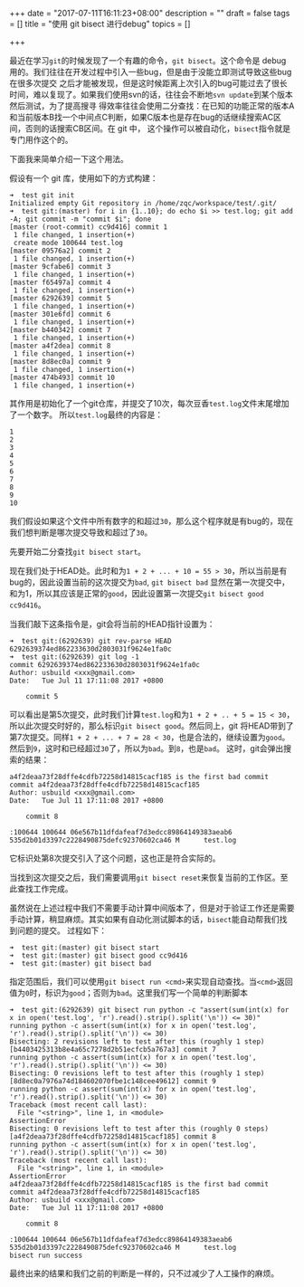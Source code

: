 +++
date = "2017-07-11T16:11:23+08:00"
description = ""
draft = false
tags = []
title = "使用 git bisect 进行debug"
topics = []

+++

最近在学习`git`的时候发现了一个有趣的命令，`git bisect`。这个命令是 debug 用的。我们往往在开发过程中引入一些bug，但是由于没能立即测试导致这些bug在很多次提交
之后才能被发现，但是这时候距离上次引入的bug可能过去了很长时间，难以复现了。如果我们使用svn的话，往往会不断地`svn update`到某个版本然后测试，为了提高搜寻
得效率往往会使用二分查找：在已知的功能正常的版本A和当前版本B找一个中间点C判断，如果C版本也是存在bug的话继续搜索AC区间，否则的话搜索CB区间。在 git 中，
这个操作可以被自动化，`bisect`指令就是专门用作这个的。

下面我来简单介绍一下这个用法。

假设有一个 git 库，使用如下的方式构建：
```
➜  test git init
Initialized empty Git repository in /home/zqc/workspace/test/.git/
➜  test git:(master) for i in {1..10}; do echo $i >> test.log; git add -A; git commit -m "commit $i"; done
[master (root-commit) cc9d416] commit 1
 1 file changed, 1 insertion(+)
 create mode 100644 test.log
[master 09576a2] commit 2
 1 file changed, 1 insertion(+)
[master 9cfabe6] commit 3
 1 file changed, 1 insertion(+)
[master f65497a] commit 4
 1 file changed, 1 insertion(+)
[master 6292639] commit 5
 1 file changed, 1 insertion(+)
[master 301e6fd] commit 6
 1 file changed, 1 insertion(+)
[master b440342] commit 7
 1 file changed, 1 insertion(+)
[master a4f2dea] commit 8
 1 file changed, 1 insertion(+)
[master 8d8ec0a] commit 9
 1 file changed, 1 insertion(+)
[master 474b493] commit 10
 1 file changed, 1 insertion(+)
```
其作用是初始化了一个git仓库，并提交了10次，每次豆香`test.log`文件末尾增加了一个数字。
所以`test.log`最终的内容是：

```
1
2
3
4
5
6
7
8
9
10
```
我们假设如果这个文件中所有数字的和超过`30`，那么这个程序就是有bug的，现在我们想判断是哪次提交导致和超过了`30`。

先要开始二分查找`git bisect start`。


现在我们处于HEAD处。此时和为`1 + 2 + ... + 10 = 55 > 30`，所以当前是有bug的，因此设置当前的这次提交为`bad`, `git bisect bad`
显然在第一次提交中，和为1，所以其应该是正常的`good`，因此设置第一次提交`git bisect good cc9d416`。

当我们敲下这条指令是，git会将当前的HEAD指针设置为：
```
➜  test git:(6292639) git rev-parse HEAD
6292639374ed862233630d2803031f9624e1fa0c
➜  test git:(6292639) git log -1
commit 6292639374ed862233630d2803031f9624e1fa0c
Author: usbuild <xxx@gmail.com>
Date:   Tue Jul 11 17:11:08 2017 +0800

    commit 5
```
可以看出是第5次提交，此时我们计算`test.log`和为`1 + 2 + .. + 5 = 15 < 30`，所以此次提交时好的，那么标识`git bisect good`。然后同上，git
将HEAD带到了第7次提交。同样`1 + 2 + ... + 7 = 28 < 30`，也是合法的，继续设置为`good`。然后到`9`，这时和已经超过`30`了，所以为`bad`。到`8`，也是`bad`。
这时，git会弹出搜索的结果：
```
a4f2deaa73f28dffe4cdfb72258d14815cacf185 is the first bad commit
commit a4f2deaa73f28dffe4cdfb72258d14815cacf185
Author: usbuild <xxx@gmail.com>
Date:   Tue Jul 11 17:11:08 2017 +0800

    commit 8

:100644 100644 06e567b11dfdafeaf7d3edcc89864149383aeab6 535d2b01d3397c2228490875defc92370602ca46 M      test.log
```
它标识处第8次提交引入了这个问题，这也正是符合实际的。

当找到这次提交之后，我们需要调用`git bisect reset`来恢复当前的工作区。至此查找工作完成。


虽然说在上述过程中我们不需要手动计算中间版本了，但是对于验证工作还是需要手动计算，稍显麻烦。其实如果有自动化测试脚本的话，`bisect`能自动帮我们找到问题的提交。
过程如下：
```
➜  test git:(master) git bisect start
➜  test git:(master) git bisect good cc9d416                                                                                      
➜  test git:(master) git bisect bad
```
指定范围后，我们可以使用`git bisect run <cmd>`来实现自动查找。当`<cmd>`返回值为`0`时，标识为`good`；否则为`bad`。这里我们写一个简单的判断脚本
```
➜  test git:(6292639) git bisect run python -c "assert(sum(int(x) for x in open('test.log', 'r').read().strip().split('\n')) <= 30)"
running python -c assert(sum(int(x) for x in open('test.log', 'r').read().strip().split('\n')) <= 30)
Bisecting: 2 revisions left to test after this (roughly 1 step)
[b4403425313b8e4a65c7278d2b51ecfcb5a767a3] commit 7
running python -c assert(sum(int(x) for x in open('test.log', 'r').read().strip().split('\n')) <= 30)
Bisecting: 0 revisions left to test after this (roughly 1 step)
[8d8ec0a7976a74d184602070fbe1c148cee49612] commit 9
running python -c assert(sum(int(x) for x in open('test.log', 'r').read().strip().split('\n')) <= 30)
Traceback (most recent call last):
  File "<string>", line 1, in <module>
AssertionError
Bisecting: 0 revisions left to test after this (roughly 0 steps)
[a4f2deaa73f28dffe4cdfb72258d14815cacf185] commit 8
running python -c assert(sum(int(x) for x in open('test.log', 'r').read().strip().split('\n')) <= 30)
Traceback (most recent call last):
  File "<string>", line 1, in <module>
AssertionError
a4f2deaa73f28dffe4cdfb72258d14815cacf185 is the first bad commit
commit a4f2deaa73f28dffe4cdfb72258d14815cacf185
Author: usbuild <xxx@gmail.com>
Date:   Tue Jul 11 17:11:08 2017 +0800

    commit 8

:100644 100644 06e567b11dfdafeaf7d3edcc89864149383aeab6 535d2b01d3397c2228490875defc92370602ca46 M      test.log
bisect run success
```
最终出来的结果和我们之前的判断是一样的，只不过减少了人工操作的麻烦。